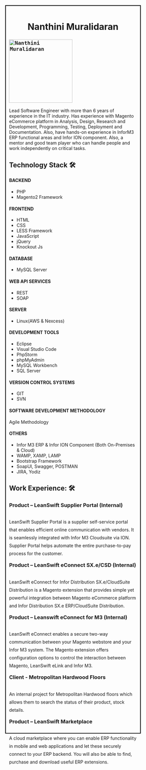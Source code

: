 <div style="width:1096px;margin: auto;width: 80%;border: 2px solid black;padding: 10px;">
 	<h1 align="center">Nanthini Muralidaran</h1>
	<h3 style="align="center"> 
		<kbd>
			<img alt ="Nanthini Muralidaran" height=200px" src="https://github.com/nanthinigit/portfolio/blob/main/Images/NanthiniM.png?raw=true">
		</kbd>
	</h3>
	<p>
		Lead Software Engineer with more than 6 years of experience in the IT industry. Has experience with Magento eCommerce platform in Analysis, Design, Research and Development,       Programming, Testing, Deployment and Documentation. Also, have hands-on experience in InforM3 ERP functional areas and Infor ION component. Also, a mentor and good team player     who can handle people and work independently on critical tasks.
	</p>

## Technology Stack 🛠️

#### BACKEND
- PHP
- Magento2 Framework

#### FRONTEND
- HTML
- CSS
- LESS Framework
- JavaScript
- jQuery
- Knockout Js 

#### DATABASE
- MySQL Server

#### WEB API SERVICES
- REST
- SOAP

#### SERVER
- Linux(AWS & Nexcess)

#### DEVELOPMENT TOOLS
- Eclipse
- Visual Studio Code
- PhpStorm
- phpMyAdmin
- MySQL Workbench
- SQL Server

#### VERSION CONTROL SYSTEMS
- GIT
- SVN

#### SOFTWARE DEVELOPMENT METHODOLOGY
Agile Methodology

#### OTHERS
- Infor M3 ERP & Infor ION Component (Both On-Premises & Cloud)
- WAMP, XAMP, LAMP
- Bootstrap Framework
- SoapUI, Swagger, POSTMAN
- JIRA, Yodiz

## Work Experience: 🛠️

### Product – LeanSwift Supplier Portal (Internal)
<p style="max-width: 460px; float: right; line-height: 25px;"> 
	LeanSwift Supplier Portal is a supplier self-service portal that enables efficient online communication with vendors. It is seamlessly integrated with Infor M3 Cloudsuite via ION. Supplier Portal helps automate the entire purchase-to-pay process for the customer.
</p>

### Product – LeanSwift eConnect SX.e/CSD (Internal)
<p style="max-width: 460px; float: right; line-height: 25px;"> 
	LeanSwift eConnect for Infor Distribution SX.e/CloudSuite Distribution is a Magento extension that provides simple yet powerful integration between Magento eCommerce platform and Infor Distribution SX.e ERP/CloudSuite Distribution.
</p>

### Product – Leanswift eConnect for M3 (Internal)
<p style="max-width: 460px; float: right; line-height: 25px;"> 
	LeanSwift eConnect enables a secure two-way communication between your Magento webstore and your Infor M3 system. The Magento extension offers configuration options to control the interaction between Magento, LeanSwift eLink and Infor M3.
</p>

### Client - Metropolitan Hardwood Floors
<p style="max-width: 460px; float: right; line-height: 25px;"> 
	An internal project for Metropolitan Hardwood floors which allows them to search the status of their product, stock details.
</p>

### Product – LeanSwift Marketplace
<p style="max-width: 460px; float: right; line-height: 25px;"> 
	A cloud marketplace where you can enable ERP functionality in mobile and web applications and let these securely connect to your ERP backend. You will also be able to find, purchase and download useful ERP extensions.
</p>


</div>
